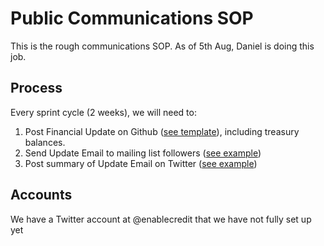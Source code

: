 # Public Communications SOP

This is the rough communications SOP. As of 5th Aug, Daniel is doing this job.

## Process

Every sprint cycle (2 weeks), we will need to:

1. Post Financial Update on Github ([see template](https://github.com/enabledao/enable/issues/119)), including treasury balances.
2. Send Update Email to mailing list followers ([see example](https://docs.google.com/document/d/12fkvVFYOyQ52TIISj7aqDu-41ZqX7nY0DDEHfjHRfeQ/edit?usp=sharing))
3. Post summary of Update Email on Twitter ([see example]())

## Accounts

We have a Twitter account at @enablecredit that we have not fully set up yet
